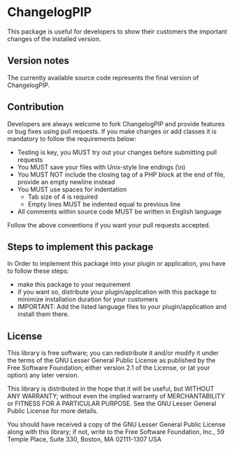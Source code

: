 ChangelogPIP
===============================

This package is useful for developers to show their customers the important changes of the installed
version.

Version notes
-------------

The currently available source code represents the final version of ChangelogPIP.

Contribution
------------

Developers are always welcome to fork ChangelogPIP and provide features or bug fixes using pull requests. If you make changes or add classes it is mandatory to follow the requirements below:

* Testing is key, you MUST try out your changes before submitting pull requests
* You MUST save your files with Unix-style line endings (\n)
* You MUST NOT include the closing tag of a PHP block at the end of file, provide an empty newline instead
* You MUST use spaces for indentation
    * Tab size of 4 is required
    * Empty lines MUST be indented equal to previous line
* All comments within source code MUST be written in English language

Follow the above conventions if you want your pull requests accepted.

Steps to implement this package
-------------------------------

In Order to implement this package into your plugin or application, you have to follow these steps:

* make this package to your requirement
* if you want so, distribute your plugin/application with this package to minimize installation duration for your customers
* IMPORTANT: Add the listed language files to your plugin/application and install them there.

License
-------

This library is free software; you can redistribute it and/or
modify it under the terms of the GNU Lesser General Public License
as published by the Free Software Foundation; either version 2.1
of the License, or (at your option) any later version.

This library is distributed in the hope that it will be useful,
but WITHOUT ANY WARRANTY; without even the implied warranty of
MERCHANTABILITY or FITNESS FOR A PARTICULAR PURPOSE. See the GNU
Lesser General Public License for more details.

You should have received a copy of the GNU Lesser General Public
License along with this library; if not, write to the Free Software
Foundation, Inc., 59 Temple Place, Suite 330, Boston, MA 02111-1307 USA